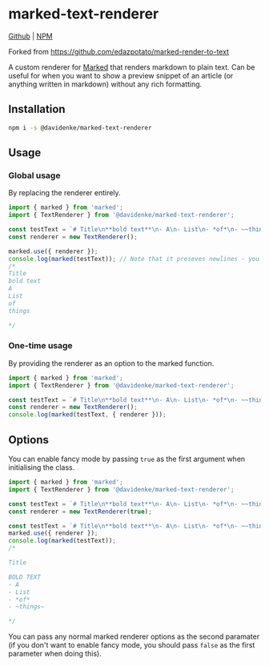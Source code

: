 # marked-text-renderer

[Github](https://github.com/davidenke/marked-render-to-text) |
[NPM](https://www.npmjs.com/package/marked-text-renderer)

Forked from https://github.com/edazpotato/marked-render-to-text

A custom renderer for [Marked](https://github.com/markedjs/marked) that renders
markdown to plain text. Can be useful for when you want to show a preview
snippet of an article (or anything written in markdown) without any rich
formatting.

## Installation

```bash
npm i -s @davidenke/marked-text-renderer
```

## Usage

### Global usage

By replacing the renderer entirely.

```ts
import { marked } from 'marked';
import { TextRenderer } from '@davidenke/marked-text-renderer';

const testText = `# Title\n**bold text**\n- A\n- List\n- *of*\n- ~~things~~`;
const renderer = new TextRenderer();

marked.use({ renderer });
console.log(marked(testText)); // Note that it preseves newlines - you need to remove those yourself
/*
Title
bold text
A
List
of
things

*/
```

### One-time usage

By providing the renderer as an option to the marked function.

```ts
import { marked } from 'marked';
import { TextRenderer } from '@davidenke/marked-text-renderer';

const testText = `# Title\n**bold text**\n- A\n- List\n- *of*\n- ~~things~~`;
const renderer = new TextRenderer();
console.log(marked(testText, { renderer }));
```

## Options

You can enable fancy mode by passing `true` as the first argument when initialising the class.

```ts
import { marked } from 'marked';
import { TextRenderer } from '@davidenke/marked-text-renderer';

const testText = `# Title\n**bold text**\n- A\n- List\n- *of*\n- ~~things~~`;
const renderer = new TextRenderer(true);

const testText = `# Title\n**bold text**\n- A\n- List\n- *of*\n- ~~things~~`;
marked.use({ renderer });
console.log(marked(testText));
/*

Title

BOLD TEXT
- A
- List
- *of*
- ~things~

*/
```

You can pass any normal marked renderer options as the second paramater (if you don't want to enable fancy mode, you should pass `false` as the first parameter when doing this).
